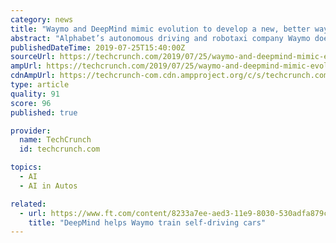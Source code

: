 ```yaml
---
category: news
title: "Waymo and DeepMind mimic evolution to develop a new, better way to train self-driving AI"
abstract: "Alphabet’s autonomous driving and robotaxi company Waymo does a lot of training in order to refine and improve the artificial intelligence that powers its self-driving software. Recently ..."
publishedDateTime: 2019-07-25T15:40:00Z
sourceUrl: https://techcrunch.com/2019/07/25/waymo-and-deepmind-mimic-evolution-to-develop-a-new-better-way-to-train-self-driving-ai/
ampUrl: https://techcrunch.com/2019/07/25/waymo-and-deepmind-mimic-evolution-to-develop-a-new-better-way-to-train-self-driving-ai/amp/
cdnAmpUrl: https://techcrunch-com.cdn.ampproject.org/c/s/techcrunch.com/2019/07/25/waymo-and-deepmind-mimic-evolution-to-develop-a-new-better-way-to-train-self-driving-ai/amp/
type: article
quality: 91
score: 96
published: true

provider:
  name: TechCrunch
  id: techcrunch.com

topics:
  - AI
  - AI in Autos

related:
  - url: https://www.ft.com/content/8233a7ee-aed3-11e9-8030-530adfa879c2
    title: "DeepMind helps Waymo train self-driving cars"
---
```

